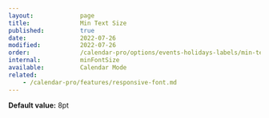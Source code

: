 ```yaml
---
layout:             page
title:              Min Text Size
published:          true
date:               2022-07-26
modified:           2022-07-26
order:              /calendar-pro/options/events-holidays-labels/min-text-size
internal:           minFontSize
available:          Calendar Mode
related:
    - /calendar-pro/features/responsive-font.md
---
```

**Default value:** 8pt
